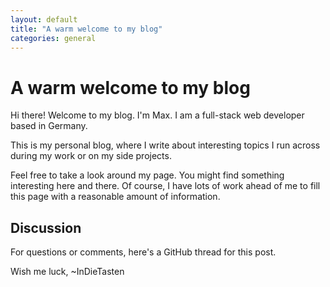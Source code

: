 ```yaml
---
layout: default
title: "A warm welcome to my blog"
categories: general
---
```


# A warm welcome to my blog

Hi there! Welcome to my blog. I'm Max. I am a full-stack web developer based in Germany.

This is my personal blog, where I write about interesting topics I run
across during my work or on my side projects.

Feel free to take a look around my page. You might find something interesting here and there.
Of course, I have lots of work ahead of me to fill this page with a reasonable amount of information.

## Discussion

For questions or comments, here's a GitHub thread for this post.

Wish me luck,
~InDieTasten
